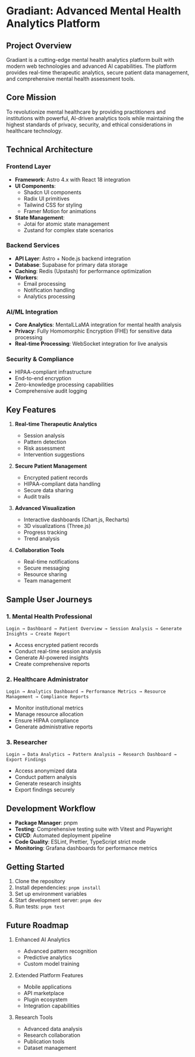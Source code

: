 # Gradiant: Advanced Mental Health Analytics Platform

## Project Overview

Gradiant is a cutting-edge mental health analytics platform built with modern web technologies and advanced AI capabilities. The platform provides real-time therapeutic analytics, secure patient data management, and comprehensive mental health assessment tools.

## Core Mission

To revolutionize mental healthcare by providing practitioners and institutions with powerful, AI-driven analytics tools while maintaining the highest standards of privacy, security, and ethical considerations in healthcare technology.

## Technical Architecture

### Frontend Layer
- **Framework**: Astro 4.x with React 18 integration
- **UI Components**:
  - Shadcn UI components
  - Radix UI primitives
  - Tailwind CSS for styling
  - Framer Motion for animations
- **State Management**:
  - Jotai for atomic state management
  - Zustand for complex state scenarios

### Backend Services
- **API Layer**: Astro + Node.js backend integration
- **Database**: Supabase for primary data storage
- **Caching**: Redis (Upstash) for performance optimization
- **Workers**:
  - Email processing
  - Notification handling
  - Analytics processing

### AI/ML Integration
- **Core Analytics**: MentalLLaMA integration for mental health analysis
- **Privacy**: Fully Homomorphic Encryption (FHE) for sensitive data processing
- **Real-time Processing**: WebSocket integration for live analysis

### Security & Compliance
- HIPAA-compliant infrastructure
- End-to-end encryption
- Zero-knowledge processing capabilities
- Comprehensive audit logging

## Key Features

1. **Real-time Therapeutic Analytics**
   - Session analysis
   - Pattern detection
   - Risk assessment
   - Intervention suggestions

2. **Secure Patient Management**
   - Encrypted patient records
   - HIPAA-compliant data handling
   - Secure data sharing
   - Audit trails

3. **Advanced Visualization**
   - Interactive dashboards (Chart.js, Recharts)
   - 3D visualizations (Three.js)
   - Progress tracking
   - Trend analysis

4. **Collaboration Tools**
   - Real-time notifications
   - Secure messaging
   - Resource sharing
   - Team management

## Sample User Journeys

### 1. Mental Health Professional
```
Login → Dashboard → Patient Overview → Session Analysis → Generate Insights → Create Report
```
- Access encrypted patient records
- Conduct real-time session analysis
- Generate AI-powered insights
- Create comprehensive reports

### 2. Healthcare Administrator
```
Login → Analytics Dashboard → Performance Metrics → Resource Management → Compliance Reports
```
- Monitor institutional metrics
- Manage resource allocation
- Ensure HIPAA compliance
- Generate administrative reports

### 3. Researcher
```
Login → Data Analytics → Pattern Analysis → Research Dashboard → Export Findings
```
- Access anonymized data
- Conduct pattern analysis
- Generate research insights
- Export findings securely

## Development Workflow

- **Package Manager**: pnpm
- **Testing**: Comprehensive testing suite with Vitest and Playwright
- **CI/CD**: Automated deployment pipeline
- **Code Quality**: ESLint, Prettier, TypeScript strict mode
- **Monitoring**: Grafana dashboards for performance metrics

## Getting Started

1. Clone the repository
2. Install dependencies: `pnpm install`
3. Set up environment variables
4. Start development server: `pnpm dev`
5. Run tests: `pnpm test`

## Future Roadmap

1. Enhanced AI Analytics
   - Advanced pattern recognition
   - Predictive analytics
   - Custom model training

2. Extended Platform Features
   - Mobile applications
   - API marketplace
   - Plugin ecosystem
   - Integration capabilities

3. Research Tools
   - Advanced data analysis
   - Research collaboration
   - Publication tools
   - Dataset management
